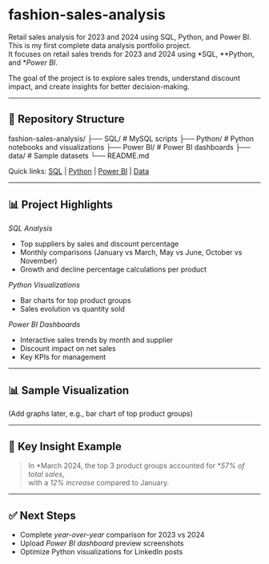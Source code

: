 # fashion-sales-analysis
Retail sales analysis for 2023 and 2024 using SQL, Python, and Power BI.
This is my first complete data analysis portfolio project.  
It focuses on retail sales trends for 2023 and 2024 using *SQL, **Python, and **Power BI*.

The goal of the project is to explore sales trends, understand discount impact, and create insights for better decision-making.

---

## 📂 Repository Structure

fashion-sales-analysis/
├── SQL/          # MySQL scripts
├── Python/       # Python notebooks and visualizations
├── Power BI/     # Power BI dashboards
├── data/         # Sample datasets
└── README.md

Quick links: [SQL](./SQL) | [Python](./Python) | [Power BI](./PowerBI) | [Data](./data)

---

## 📊 Project Highlights

*SQL Analysis*
- Top suppliers by sales and discount percentage  
- Monthly comparisons (January vs March, May vs June, October vs November)  
- Growth and decline percentage calculations per product  

*Python Visualizations*
- Bar charts for top product groups  
- Sales evolution vs quantity sold  

*Power BI Dashboards*
- Interactive sales trends by month and supplier  
- Discount impact on net sales  
- Key KPIs for management  

---

## 📊 Sample Visualization

(Add graphs later, e.g., bar chart of top product groups)

---

## 🔹 Key Insight Example

> In *March 2024, the top 3 product groups accounted for **57% of total sales*,  
> with a *12% increase* compared to January.

---

## ✅ Next Steps

- Complete *year-over-year* comparison for 2023 vs 2024  
- Upload *Power BI dashboard* preview screenshots  
- Optimize Python visualizations for LinkedIn posts
